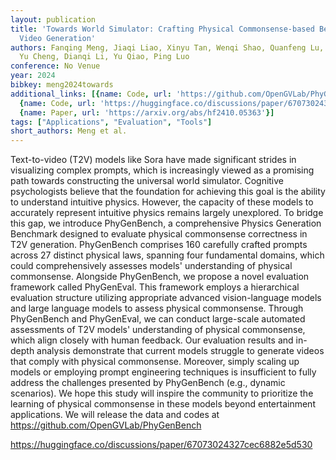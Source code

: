 ```yaml
---
layout: publication
title: 'Towards World Simulator: Crafting Physical Commonsense-based Benchmark For
  Video Generation'
authors: Fanqing Meng, Jiaqi Liao, Xinyu Tan, Wenqi Shao, Quanfeng Lu, Kaipeng Zhang,
  Yu Cheng, Dianqi Li, Yu Qiao, Ping Luo
conference: No Venue
year: 2024
bibkey: meng2024towards
additional_links: [{name: Code, url: 'https://github.com/OpenGVLab/PhyGenBench'},
  {name: Code, url: 'https://huggingface.co/discussions/paper/67073024327cec6882e5d530'},
  {name: Paper, url: 'https://arxiv.org/abs/hf2410.05363'}]
tags: ["Applications", "Evaluation", "Tools"]
short_authors: Meng et al.
---
```

Text-to-video (T2V) models like Sora have made significant strides in visualizing complex prompts, which is increasingly viewed as a promising path towards constructing the universal world simulator. Cognitive psychologists believe that the foundation for achieving this goal is the ability to understand intuitive physics. However, the capacity of these models to accurately represent intuitive physics remains largely unexplored. To bridge this gap, we introduce PhyGenBench, a comprehensive Physics Generation Benchmark designed to evaluate physical commonsense correctness in T2V generation. PhyGenBench comprises 160 carefully crafted prompts across 27 distinct physical laws, spanning four fundamental domains, which could comprehensively assesses models' understanding of physical commonsense. Alongside PhyGenBench, we propose a novel evaluation framework called PhyGenEval. This framework employs a hierarchical evaluation structure utilizing appropriate advanced vision-language models and large language models to assess physical commonsense. Through PhyGenBench and PhyGenEval, we can conduct large-scale automated assessments of T2V models' understanding of physical commonsense, which align closely with human feedback. Our evaluation results and in-depth analysis demonstrate that current models struggle to generate videos that comply with physical commonsense. Moreover, simply scaling up models or employing prompt engineering techniques is insufficient to fully address the challenges presented by PhyGenBench (e.g., dynamic scenarios). We hope this study will inspire the community to prioritize the learning of physical commonsense in these models beyond entertainment applications. We will release the data and codes at https://github.com/OpenGVLab/PhyGenBench

https://huggingface.co/discussions/paper/67073024327cec6882e5d530
